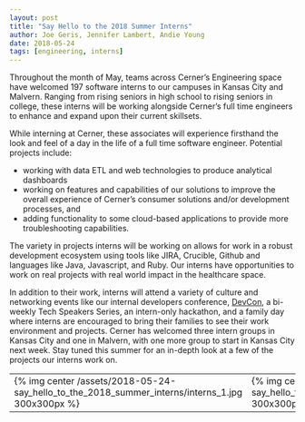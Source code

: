 ```yaml
---
layout: post
title: "Say Hello to the 2018 Summer Interns"
author: Joe Geris, Jennifer Lambert, Andie Young
date: 2018-05-24
tags: [engineering, interns]
---
```


Throughout the month of May, teams across Cerner’s Engineering space have welcomed 197 software interns to our campuses in Kansas City and Malvern. Ranging from rising seniors in high school to rising seniors in college, these interns will be working alongside Cerner’s full time engineers to enhance and expand upon their current skillsets.

While interning at Cerner, these associates will experience firsthand the look and feel of a day in the life of a full time software engineer. Potential projects include:

* working with data ETL and web technologies to produce analytical dashboards
* working on features and capabilities of our solutions to improve the overall experience of Cerner’s consumer solutions and/or development processes, and
* adding functionality to some cloud-based applications to provide more troubleshooting capabilities.

The variety in projects interns will be working on allows for work in a robust development ecosystem using tools like JIRA, Crucible, Github and languages like Java, Javascript, and Ruby. Our interns have opportunities to work on real projects with real world impact in the healthcare space.

In addition to their work, interns will attend a variety of culture and networking events like our internal developers conference, [DevCon](https://engineering.cerner.com/2013/08/devcon), a bi-weekly Tech Speakers Series, an intern-only hackathon, and a family day where interns are encouraged to bring their families to see their work environment and projects.
Cerner has welcomed three intern groups in Kansas City and one in Malvern, with one more group to start in Kansas City next week. Stay tuned this summer for an in-depth look at a few of the projects our interns work on.

<table cellpadding="5">
  <tr>
    <td>
      {% img center /assets/2018-05-24-say_hello_to_the_2018_summer_interns/interns_1.jpg 300x300px %}
    </td>
    <td>
      {% img center /assets/2018-05-24-say_hello_to_the_2018_summer_interns/interns_2.jpg 300x300px %}
    </td>
    <td>
      {% img center /assets/2018-05-24-say_hello_to_the_2018_summer_interns/interns_3.jpg 300x300px %}
    </td>
  </tr>
</table>
